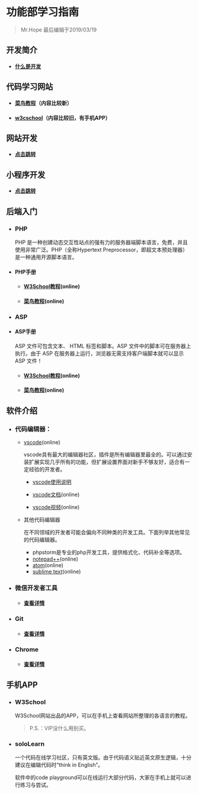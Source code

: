 # 功能部学习指南

> Mr.Hope 最后编辑于2019/03/19

## 开发简介

- #### [什么是开发](dev/debugInstruction)

## 代码学习网站

- #### [菜鸟教程](https://www.runoob.com/)（内容比较新）
- #### [w3cschool](http://www.w3school.com.cn/)（内容比较旧，有手机APP）

## 网站开发

- #### [点击跳转](/doc/website/readme)

## 小程序开发

- #### [点击跳转](/doc/miniProgram/readme)

## 后端入门

- ### PHP

    PHP 是一种创建动态交互性站点的强有力的服务器端脚本语言，免费，并且使用非常广泛。PHP（全称Hypertext Preprocessor，即超文本预处理器）是一种通用开源脚本语言。

- #### PHP手册

    - #### [W3School教程](http://www.w3school.com.cn/php/index.asp)(online)
    - #### [菜鸟教程](https://www.runoob.com/php/php-tutorial.html)(online)

- ### ASP

- #### ASP手册

    ASP 文件可包含文本、 HTML 标签和脚本。ASP 文件中的脚本可在服务器上执行。由于 ASP 在服务器上运行，浏览器无需支持客户端脚本就可以显示 ASP 文件！

    - #### [W3School教程](http://www.w3school.com.cn/asp/index.asp)(online)
    - #### [菜鸟教程](https://www.runoob.com/asp/asp-tutorial.html)(online)

## 软件介绍

- ### 代码编辑器：

    - [vscode](https://code.visualstudio.com/)(online)

        vscode具有最大的编辑器社区，插件是所有编辑器里最全的。可以通过安装扩展实现几乎所有的功能，但扩展设置界面对新手不够友好，适合有一定经验的开发者。

        - [vscode使用说明](/doc/software/vscode/readme)

        - [vscode文档](https://code.visualstudio.com/docs)(online)

        - [vscode视频](https://code.visualstudio.com/docs/getstarted/introvideos)(online)

    - 其他代码编辑器

        在不同领域的开发者可能会偏向不同种类的开发工具。下面列举其他常见的代码编辑器。

        - phpstorm是专业的php开发工具，提供格式化、代码补全等选项。
        - [notepad++](https://notepad-plus-plus.org/)(online)
        - [atom](https://atom.io/)(online)
        - [sublime text](https://www.sublimetext.com/3)(online)

- ### 微信开发者工具

    - #### [查看详情](/doc/miniProgram/readme#微信开发者工具)

- ### Git

    - #### [查看详情](/doc/software/git/readme)

- ### Chrome

    - #### [查看详情](/doc/software/Chrome)

## 手机APP

- ### W3School

    W3School网站出品的APP，可以在手机上查看网站所整理的各语言的教程。

    > P.S.：VIP没什么用别买。

- ### soloLearn

    一个代码在线学习社区，只有英文版。由于代码语义贴近英文原生逻辑，十分建议在编辑代码时“think in English”。

    软件中的code playground可以在线运行大部分代码，大家在手机上就可以进行练习与尝试。
